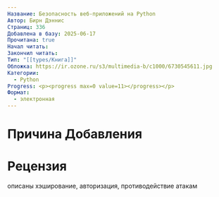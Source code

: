 ```yaml
---
Название: Безопасность веб-приложений на Python
Автор: Бирн Дэннис
Страниц: 336
Добавлена в базу: 2025-06-17
Прочитана: true
Начал читать: 
Закончил читать: 
Тип: "[[types/Книга]]"
Обложка: https://ir.ozone.ru/s3/multimedia-b/c1000/6730545611.jpg
Категории:
  - Python
Progress: <p><progress max=0 value=11></progress></p>
Формат:
  - электронная
---
```

# Причина Добавления


# Рецензия
описаны хэширование, авторизация, противодействие атакам